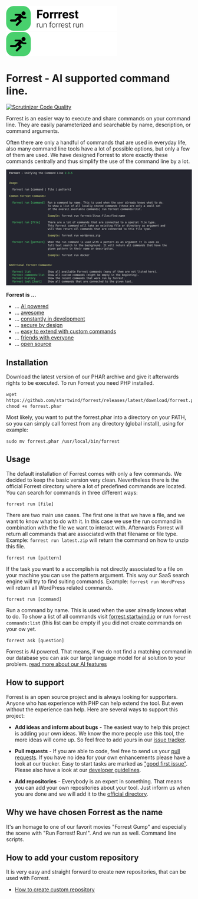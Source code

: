 <img src="docs/images/logo.png#gh-light-mode-only" width="300">
<img src="docs/images/logo-darkmode.png#gh-dark-mode-only" width="300">


# Forrest - AI supported command line.

[![Scrutinizer Code Quality](https://scrutinizer-ci.com/g/startwind/forrest/badges/quality-score.png?b=main)](https://scrutinizer-ci.com/g/startwind/forrest/?branch=main)

Forrest is an easier way to execute and share commands on your command line. They are easily parameterized and
searchable by name, description, or command arguments.

Often there are only a handful of commands that are used in everyday life, also many command line tools have a lot of
possible options, but only a few of them are used. We have designed Forrest to store exactly these commands centrally
and thus simplify the use of the command line by a lot.

![commands:show](docs/images/run_v3.png)

**Forrest is ...**

- ... [AI powered](docs/ai/overview.md)
- ... [awesome](docs/awesome.md)
- ... [constantly in development](docs/changelog.md)
- ... [secure by design](docs/secure-by-design.md)
- ... [easy to extend with custom commands](docs/creating-repository.md)
- ... [friends with everyone](docs/friends.md)
- ... [open source](LICENSE)

## Installation

Download the latest version of our PHAR archive and give it afterwards rights to be executed. To run Forrest you need PHP installed.  

```shell
wget https://github.com/startwind/forrest/releases/latest/download/forrest.phar
chmod +x forrest.phar
```

Most likely, you want to put the forrest.phar into a directory on your PATH, so you can simply call forrest from any
directory (global install), using for example:

```shell
sudo mv forrest.phar /usr/local/bin/forrest
```

## Usage

The default installation of Forrest comes with only a few commands. We decided to keep the basic version very clean.
Nevertheless there is the official Forrest directory where a lot of predefined commands are located. You can search for commands in three different ways:


```shell
forrest run [file] 
```

There are two main use cases. The first one is that we have a file, and we want to know what to do with it. In this case we use the run command in combination with the file we want to interact with. Afterwards Forrest will return all commands that are associated with that filename or file type. Example: `forrest run latest.zip` will return the command on how to unzip this file. 

```shell
forrest run [pattern] 
```

If the task you want to a accomplish is not directly associated to a file on your machine you can use the pattern argument. This way our SaaS search engine will try to find suiting commands. Example: `forrest run WordPress` will return all WordPress related commands. 

```shell
forrest run [command] 
```

Run a command by name. This is used when the user already knows what to do. To show a list of all commands visit [forrest.startwind.io](https://forrest.startwind.io) or run `forrest commands:list` (this list can be empty if you did not create commands on your ow yet.


```shell
forrest ask [question] 
```

Forrest is AI powered. That means, if we do not find a matching command in our database you can ask our large language model for al solution to your problem. [read more about our AI features](docs/ai/overview.md)


## How to support

Forrest is an open source project and is always looking for supporters. Anyone who has experience with PHP can help
extend the tool. But even without the experience can help. Here are several ways to support this project:

- **Add ideas and inform about bugs** - The easiest way to help this project is adding your own ideas. We know the more
  people use this tool, the more ideas will come up. So feel free to add yours in
  our [issue tracker](https://github.com/startwind/forrest/issues).


- **Pull requests** - If you are able to code, feel free to send us
  your [pull requests](https://github.com/startwind/forrest/pulls). If you have no idea for your own enhancements please
  have a look at our tracker. Easy to start tasks are marked
  as ["good first issue"](https://github.com/startwind/forrest/issues?q=is%3Aissue+is%3Aopen+label%3A"good+first+issue").
  Please also have a look at our [developer guidelines](docs/development/index.md).


- **Add repositories** - Everybody is an expert in something. That means you can add your own repositories about your
  tool. Just inform us when you are done and we will add it to
  the [official directory](https://github.com/startwind/forrest-directory).

## Why we have chosen Forrest as the name

It's an homage to one of our favorit movies "Forrest Gump" and especially the scene with "Run Forrest! Run!". And we run
as well. Command line scripts.

## How to add your custom repository

It is very easy and straight forward to create new repositories, that can be used with Forrest.

- [How to create custom repository](docs/creating-repository.md)
